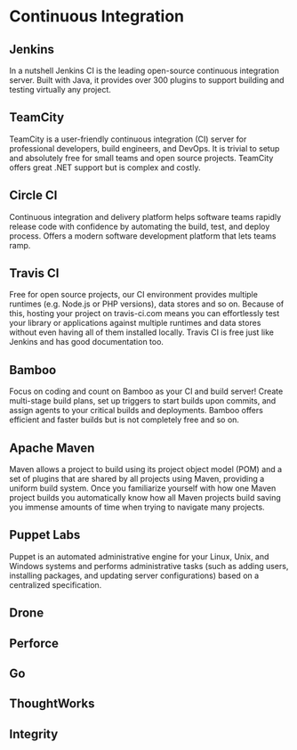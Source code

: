 # Continuous Integration

## Jenkins 

In a nutshell Jenkins CI is the leading open-source continuous integration server. Built with Java, it provides over 300 plugins to support building and testing virtually any project.

## TeamCity 

TeamCity is a user-friendly continuous integration (CI) server for professional developers, build engineers, and DevOps. It is trivial to setup and absolutely free for small teams and open source projects. TeamCity offers great .NET support but is complex and costly.

## Circle CI 

Continuous integration and delivery platform helps software teams rapidly release code with confidence by automating the build, test, and deploy process. Offers a modern software development platform that lets teams ramp.

## Travis CI 

Free for open source projects, our CI environment provides multiple runtimes (e.g. Node.js or PHP versions), data stores and so on. Because of this, hosting your project on travis-ci.com means you can effortlessly test your library or applications against multiple runtimes and data stores without even having all of them installed locally. Travis CI is free just like Jenkins and has good documentation too.

## Bamboo 

Focus on coding and count on Bamboo as your CI and build server! Create multi-stage build plans, set up triggers to start builds upon commits, and assign agents to your critical builds and deployments. Bamboo offers efficient and faster builds but is not completely free and so on.

## Apache Maven 

Maven allows a project to build using its project object model (POM) and a set of plugins that are shared by all projects using Maven, providing a uniform build system. Once you familiarize yourself with how one Maven project builds you automatically know how all Maven projects build saving you immense amounts of time when trying to navigate many projects.

## Puppet Labs 

Puppet is an automated administrative engine for your Linux, Unix, and Windows systems and performs administrative tasks (such as adding users, installing packages, and updating server configurations) based on a centralized specification.

## Drone

## Perforce

## Go

## ThoughtWorks

## Integrity

